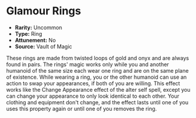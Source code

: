 # Glamour Rings

- **Rarity:** Uncommon
- **Type:** Ring
- **Attunement:** No
- **Source:** Vault of Magic

These rings are made from twisted loops of gold and onyx and are always found in pairs. The rings' magic works only while you and another humanoid of the same size each wear one ring and are on the same plane of existence. While wearing a ring, you or the other humanoid can use an action to swap your appearances, if both of you are willing. This effect works like the Change Appearance effect of the alter self spell, except you can change your appearance to only look identical to each other. Your clothing and equipment don't change, and the effect lasts until one of you uses this property again or until one of you removes the ring.
